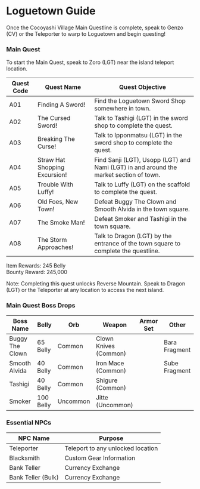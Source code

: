 # Loguetown Guide

Once the Cocoyashi Village Main Questline is complete, speak to Genzo (CV) or the Teleporter to warp to Loguetown and begin questing!

### Main Quest

To start the Main Quest, speak to Zoro (LGT) near the island teleport location.

| Quest Code| Quest Name                    | Quest Objective|
|-----------|-----------                    |-----------|
| A01       | Finding A Sword!              |Find the Loguetown Sword Shop somewhere in town.|
| A02       | The Cursed Sword!             |Talk to Tashigi (LGT) in the sword shop to complete the quest.|
| A03       | Breaking The Curse!           |Talk to Ipponmatsu (LGT) in the sword shop to complete the quest.|
| A04       | Straw Hat Shopping Excursion! |Find Sanji (LGT), Usopp (LGT) and Nami (LGT) in and around the market section of town.|
| A05       | Trouble With Luffy!           |Talk to Luffy (LGT) on the scaffold to complete the quest.|
| A06       | Old Foes, New Town!           |Defeat Buggy The Clown and Smooth Alvida in the town square.|
| A07       | The Smoke Man!                |Defeat Smoker and Tashigi in the town square.|
| A08       | The Storm Approaches!         |Talk to Dragon (LGT) by the entrance of the town square to complete the questline.|

Item Rewards: 245 Belly<br>
Bounty Reward: 245,000

Note: Completing this quest unlocks Reverse Mountain. Speak to Dragon (LGT) or the Teleporter at any location to access the next island.

### Main Quest Boss Drops

| Boss Name         | Belly      | Orb       | Weapon               | Armor Set | Other        |
|-------------------|----------- |-----------|----------------------|-----------|--------------|
| Buggy The Clown   | 65 Belly   | Common    | Clown Knives (Common)|           | Bara Fragment|
| Smooth Alvida     | 40 Belly   | Common    | Iron Mace (Common)   |           | Sube Fragment|
| Tashigi           | 40 Belly   | Common    | Shigure (Common)     |           |              |
| Smoker            | 100 Belly  | Uncommon  | Jitte (Uncommon)     |           |              |

### Essential NPCs

| NPC Name          | Purpose                            |
|-------------      |-----------                         |
| Teleporter        | Teleport to any unlocked location  |
| Blacksmith        | Custom Gear Information            |
| Bank Teller       | Currency Exchange                  |
| Bank Teller (Bulk)| Currency Exchange                  |